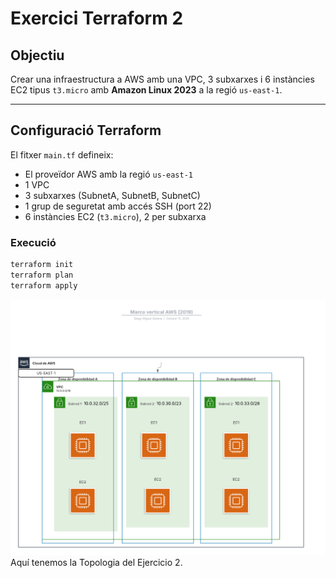 # Exercici Terraform 2

## Objectiu
Crear una infraestructura a AWS amb una VPC, 3 subxarxes i 6 instàncies EC2 tipus `t3.micro` amb **Amazon Linux 2023** a la regió `us-east-1`.

---

## Configuració Terraform
El fitxer `main.tf` defineix:
- El proveïdor AWS amb la regió `us-east-1`
- 1 VPC
- 3 subxarxes (SubnetA, SubnetB, SubnetC)
- 1 grup de seguretat amb accés SSH (port 22)
- 6 instàncies EC2 (`t3.micro`), 2 per subxarxa

### Execució

```bash
terraform init
terraform plan
terraform apply
```

![Topologia Ejercicio 2](/exercicis/pt1-3-ex2/assets/Imatges/Topologia2.png)
Aquí tenemos la Topologia del Ejercicio 2.